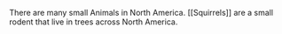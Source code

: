 There are many small Animals in North America. [[Squirrels]] are a small rodent that live in trees across North America. 

